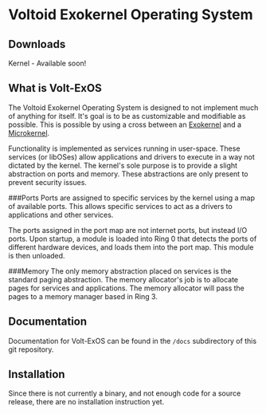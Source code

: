 Voltoid Exokernel Operating System
==================================
Downloads
---------
Kernel - Available soon!

What is Volt-ExOS
-----------------
The Voltoid Exokernel Operating System is designed to not implement
much of anything for itself. It's goal is to be as customizable and
modifiable as possible. This is possible by using a cross between an
[Exokernel](http://wiki.osdev.org/Exokernel) and a [Microkernel](http://wiki.osdev.org/Microkernel).

Functionality is implemented as services running in user-space. These
services (or libOSes) allow applications and drivers to execute in a
way not dictated by the kernel. The kernel's sole purpose is to
provide a slight abstraction on ports and memory. These abstractions
are only present to prevent security issues.

###Ports
Ports are assigned to specific services by the kernel using a map of
available ports. This allows specific services to act as a drivers to
applications and other services.

The ports assigned in the port map are not internet ports, but instead
I/O ports. Upon startup, a module is loaded into Ring 0 that detects
the ports of different hardware devices, and loads them into the port
map. This module is then unloaded.

###Memory
The only memory abstraction placed on services is the standard paging
abstraction. The memory allocator's job is to allocate pages for services
and applications. The memory allocator will pass the pages to a memory
manager based in Ring 3.

Documentation
-------------
Documentation for Volt-ExOS can be found in the ```/docs``` subdirectory of this
git repository.

Installation
------------
Since there is not currently a binary, and not enough code for a source
release, there are no installation instruction yet.
